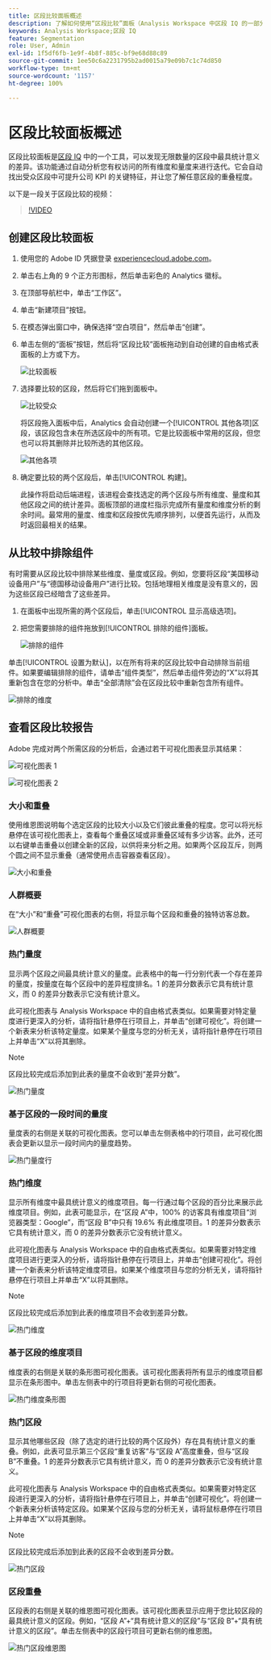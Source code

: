 ```yaml
---
title: 区段比较面板概述
description: 了解如何使用“区段比较”面板（Analysis Workspace 中区段 IQ 的一部分）。
keywords: Analysis Workspace;区段 IQ
feature: Segmentation
role: User, Admin
exl-id: 1f5df6fb-1e9f-4b8f-885c-bf9e68d88c89
source-git-commit: 1ee50c6a2231795b2ad0015a79e09b7c1c74d850
workflow-type: tm+mt
source-wordcount: '1157'
ht-degree: 100%

---
```


# 区段比较面板概述

区段比较面板是[区段 IQ](../../segment-iq.md) 中的一个工具，可以发现无限数量的区段中最具统计意义的差异。该功能通过自动分析您有权访问的所有维度和量度来进行迭代。它会自动找出受众区段中可提升公司 KPI 的关键特征，并让您了解任意区段的重叠程度。

以下是一段关于区段比较的视频：

>[!VIDEO](https://video.tv.adobe.com/v/23976/?quality=12)

## 创建区段比较面板

1. 使用您的 Adobe ID 凭据登录 [experiencecloud.adobe.com](https://experiencecloud.adobe.com)。
1. 单击右上角的 9 个正方形图标，然后单击彩色的 Analytics 徽标。
1. 在顶部导航栏中，单击“工作区”。
1. 单击“新建项目”按钮。
1. 在模态弹出窗口中，确保选择“空白项目”，然后单击“创建”。
1. 单击左侧的“面板”按钮，然后将“区段比较”面板拖动到自动创建的自由格式表面板的上方或下方。

   ![比较面板](assets/seg-compare-panel.png)

1. 选择要比较的区段，然后将它们拖到面板中。

   ![比较受众](assets/compare-audiences.png)

   将区段拖入面板中后，Analytics 会自动创建一个[!UICONTROL 其他各项]区段，该区段包含未在所选区段中的所有项。它是比较面板中常用的区段，但您也可以将其删除并比较所选的其他区段。

   ![其他各项](assets/everyone-else.png)

1. 确定要比较的两个区段后，单击[!UICONTROL 构建]。

   此操作将启动后端进程，该进程会查找选定的两个区段与所有维度、量度和其他区段之间的统计差异。面板顶部的进度栏指示完成所有量度和维度分析的剩余时间。最常用的量度、维度和区段按优先顺序排列，以便首先运行，从而及时返回最相关的结果。

## 从比较中排除组件

有时需要从区段比较中排除某些维度、量度或区段。例如，您要将区段“美国移动设备用户”与“德国移动设备用户”进行比较。包括地理相关维度是没有意义的，因为这些区段已经暗含了这些差异。

1. 在面板中出现所需的两个区段后，单击[!UICONTROL 显示高级选项]。
1. 把您需要排除的组件拖放到[!UICONTROL 排除的组件]面板。

   ![排除的组件](assets/excluded-components.png)

单击[!UICONTROL 设置为默认]，以在所有将来的区段比较中自动排除当前组件。如果要编辑排除的组件，请单击“组件类型”，然后单击组件旁边的“X”以将其重新包含在您的分析中。单击“全部清除”会在区段比较中重新包含所有组件。

![排除的维度](assets/excluded-dimensions.png)

## 查看区段比较报告

Adobe 完成对两个所需区段的分析后，会通过若干可视化图表显示其结果：

![可视化图表 1](assets/new-viz.png)

![可视化图表 2](assets/new-viz2.png)

### 大小和重叠

使用维恩图说明每个选定区段的比较大小以及它们彼此重叠的程度。您可以将光标悬停在该可视化图表上，查看每个重叠区域或非重叠区域有多少访客。此外，还可以右键单击重叠以创建全新的区段，以供将来分析之用。如果两个区段互斥，则两个圆之间不显示重叠（通常使用点击容器查看区段）。

![大小和重叠](assets/size-overlap.png)

### 人群概要

在“大小”和“重叠”可视化图表的右侧，将显示每个区段和重叠的独特访客总数。

![人群概要](assets/population_summaries.png)

### 热门量度

显示两个区段之间最具统计意义的量度。此表格中的每一行分别代表一个存在差异的量度，按量度在每个区段中的差异程度排名。1 的差异分数表示它具有统计意义，而 0 的差异分数表示它没有统计意义。

此可视化图表与 Analysis Workspace 中的自由格式表类似。如果需要对特定量度进行更深入的分析，请将指针悬停在行项目上，并单击“创建可视化”。将创建一个新表来分析该特定量度。如果某个量度与您的分析无关，请将指针悬停在行项目上并单击“X”以将其删除。

>[!NOTE]
>
>区段比较完成后添加到此表的量度不会收到“差异分数”。

![热门量度](assets/top-metrics.png)

### 基于区段的一段时间的量度

量度表的右侧是关联的可视化图表。您可以单击左侧表格中的行项目，此可视化图表会更新以显示一段时间内的量度趋势。

![热门量度行](assets/linked-viz.png)

### 热门维度

显示所有维度中最具统计意义的维度项目。每一行通过每个区段的百分比来展示此维度项目。例如，此表可能显示，在“区段 A”中，100% 的访客具有维度项目“浏览器类型：Google”，而“区段 B”中只有 19.6% 有此维度项目。1 的差异分数表示它具有统计意义，而 0 的差异分数表示它没有统计意义。

此可视化图表与 Analysis Workspace 中的自由格式表类似。如果需要对特定维度项目进行更深入的分析，请将指针悬停在行项目上，并单击“创建可视化”。将创建一个新表来分析该特定维度项目。如果某个维度项目与您的分析无关，请将指针悬停在行项目上并单击“X”以将其删除。

>[!NOTE]
>
>区段比较完成后添加到此表的维度项目不会收到差异分数。

![热门维度](assets/top-dimension-item1.png)

### 基于区段的维度项目

维度表的右侧是关联的条形图可视化图表。该可视化图表将所有显示的维度项目都显示在条形图中。单击左侧表中的行项目将更新右侧的可视化图表。

![热门维度条形图](assets/top-dimension-item.png)

### 热门区段

显示其他哪些区段（除了选定的进行比较的两个区段外）存在具有统计意义的重叠。例如，此表可显示第三个区段“重复访客”与“区段 A”高度重叠，但与“区段 B”不重叠。1 的差异分数表示它具有统计意义，而 0 的差异分数表示它没有统计意义。

此可视化图表与 Analysis Workspace 中的自由格式表类似。如果需要对特定区段进行更深入的分析，请将指针悬停在行项目上，并单击“创建可视化”。将创建一个新表来分析该特定区段。如果某个区段与您的分析无关，请将鼠标悬停在行项目上并单击“X”以将其删除。

>[!NOTE]
>
>区段比较完成后添加到此表的区段不会收到差异分数。

![热门区段](assets/top-segments.png)

### 区段重叠

区段表的右侧是关联的维恩图可视化图表。该可视化图表显示应用于您比较区段的最具统计意义的区段。例如，“区段 A”+“具有统计意义的区段”与“区段 B”+“具有统计意义的区段”。单击左侧表中的区段行项目可更新右侧的维恩图。

![热门区段维恩图](assets/segment-overlap.png)
